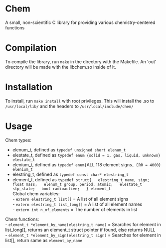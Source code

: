 # Chem
A small, non-scientific C library for providing various chemistry-centered functions

# Compilation
To compile the library, run `make` in the directory with the Makefile. An 'out' directory will be made with the libchem.so inside of it.

# Installation
To install, run `make install` with root privileges. This will install the .so to `/usr/local/lib/` and the headers to `/usr/local/include/chem/`

# Usage
Chem types:  
* elenum_t, defined as `typedef unsigned short elenum_t`  
* elestate_t, defined as `typedef enum {solid = 1, gas, liquid, unknown} elestate_t`  
* elenium_t, defined as `typedef enum{`ALL 118 element signs`, ERR = 4000} elenium_t`  
* elestring_t, defined as `typedef const char* elestring_t`  
* element_t, defined as `typedef struct{  
                               elestring_t name, sign;  
                               float mass;  
                               elenum_t group, period, atomic;  
                               elestate_t stp_state;  
                               bool radioactive;  
                               } element_t`  
Global chem variables:  
        - `extern elestring_t list[]` = A list of all element signs  
        - `extern elestring_t list_long[]` = A list of all element names  
        - `extern int n_of_elements` = The number of elements in list  

Chem functions:  
      - `element_t *element_by_name(elestring_t name)` = Searches for element in list_long[], returns an element_t struct pointer if found, else returns NULL  
      - `element_t *element_by_sign(elestring_t sign)` = Searches for element in list[], return same as `element_by_name`  
